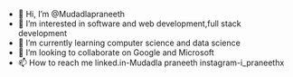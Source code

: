 - 👋 Hi, I’m @Mudadlapraneeth
- 👀 I’m interested in software and web development,full stack development
- 🌱 I’m currently learning computer science and data science 
- 💞️ I’m looking to collaborate on Google and Microsoft 
- 📫 How to reach me linked.in-Mudadla praneeth instagram-i_praneethx

<!---
Mudadlapraneeth/Mudadlapraneeth is a ✨ special ✨ repository because its `README.md` (this file) appears on your GitHub profile.
You can click the Preview link to take a look at your changes.
--->
